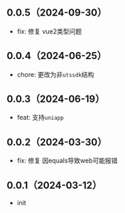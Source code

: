 ## 0.0.5（2024-09-30）
- fix: 修复 vue2类型问题
## 0.0.4（2024-06-25）
- chore: 更改为非`utssdk`结构
## 0.0.3（2024-06-19）
- feat: 支持`uniapp`
## 0.0.2（2024-03-30）
- fix: 修复 因equals导致web可能报错
## 0.0.1（2024-03-12）
- init
